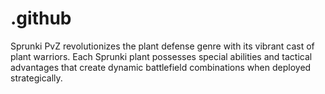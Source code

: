 # .github
Sprunki PvZ revolutionizes the plant defense genre with its vibrant cast of plant warriors. Each Sprunki plant possesses special abilities and tactical advantages that create dynamic battlefield combinations when deployed strategically.
